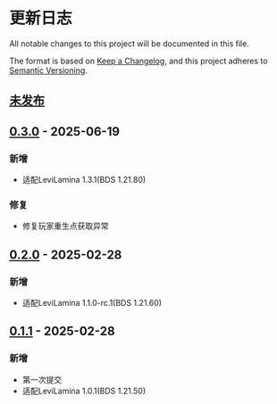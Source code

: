 # 更新日志

All notable changes to this project will be documented in this file.

The format is based on [Keep a Changelog](https://keepachangelog.com/en/1.0.0/),
and this project adheres to [Semantic Versioning](https://semver.org/spec/v2.0.0.html).

## [未发布]

## [0.3.0] - 2025-06-19

### 新增

- 适配LeviLamina 1.3.1(BDS 1.21.80)

### 修复

- 修复玩家重生点获取异常

## [0.2.0] - 2025-02-28

### 新增

- 适配LeviLamina 1.1.0-rc.1(BDS 1.21.60)

## [0.1.1] - 2025-02-28

### 新增

- 第一次提交
- 适配LeviLamina 1.0.1(BDS 1.21.50)

[未发布]: https://github.com/LeafKnife/CompassTeleport/compare/v0.3.0...main
[0.3.0]: https://github.com/LeafKnife/CompassTeleport/compare/v0.2.0...v0.3.0
[0.2.0]: https://github.com/LeafKnife/CompassTeleport/compare/v0.1.1...v0.2.0
[0.1.1]: https://github.com/LeafKnife/CompassTeleport/releases/tag/v0.1.1
